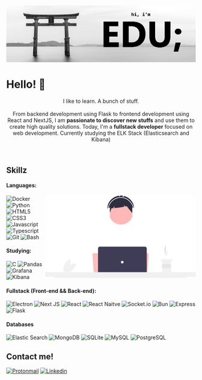 <p style="align-text: center">
  <img width="auto" src="https://github.com/EdRamos12/EdRamos12/blob/master/vai%20duro.png">
</p>

# Hello! 👋 

<p align="center">I like to learn. A bunch of stuff. <br><br> From backend development using Flask to frontend development using React and NextJS, I am <strong>passionate to discover new stuffs</strong> and use them to create high quality solutions. Today, I'm a <strong>fullstack developer</strong> focused on web development. Currently studying the ELK Stack (Elasticsearch and Kibana)</p>&nbsp;

## Skillz
#### Languages:

<img min-width="400px" max-width="400px" width="400px" align="right" src="https://github.com/EdRamos12/EdRamos12/blob/master/undraw_coding_re_iv62-_1_.png">

![Docker](https://img.shields.io/badge/Docker-FFF?style=for-the-badge&logo=docker&logoColor=black)
![Python](https://img.shields.io/badge/Python-FFF?style=for-the-badge&logo=python&logoColor=black)
![HTML5](https://img.shields.io/badge/HTML5-FFF?style=for-the-badge&logo=html5&logoColor=black)
![CSS3](https://img.shields.io/badge/CSS3-FFF?style=for-the-badge&logo=css3&logoColor=black)
![Javascript](https://img.shields.io/badge/JavaScript-FFF?style=for-the-badge&logo=javascript&logoColor=black)
![Typescript](https://img.shields.io/badge/TypeScript-FFF?style=for-the-badge&logo=typescript&logoColor=black)
![Git](https://img.shields.io/badge/GIT-FFF?style=for-the-badge&logo=git&logoColor=black)
![Bash](https://img.shields.io/badge/GNU%20Bash-FFF?style=for-the-badge&logo=GNU%20Bash&logoColor=black)

#### Studying:
![C](https://img.shields.io/badge/C-FFF?style=for-the-badge&logo=c&logoColor=black)
![Pandas](https://img.shields.io/badge/Pandas-FFF?style=for-the-badge&logo=pandas&logoColor=black)
![Grafana](https://img.shields.io/badge/Grafana-FFF?style=for-the-badge&logo=grafana&logoColor=black)
![Kibana](https://img.shields.io/badge/Kibana-FFF?style=for-the-badge&logo=Kibana&logoColor=black)

#### Fullstack (Front-end && Back-end):
![Electron](https://img.shields.io/badge/Electron-FFF?style=for-the-badge&logo=electron&logoColor=black)
![Next JS](https://img.shields.io/badge/next%20js-FFF?style=for-the-badge&logo=nextdotjs&logoColor=black)
![React](https://img.shields.io/badge/React-FFF?style=for-the-badge&logo=react&logoColor=black)
![React Naitve](https://img.shields.io/badge/React_Native-FFF?style=for-the-badge&logo=react&logoColor=black)
![Socket.io](https://img.shields.io/badge/Socket.io-FFF?&style=for-the-badge&logo=Socket.io&logoColor=black)
![Bun](https://img.shields.io/badge/bun-FFF?style=for-the-badge&logo=bun&logoColor=black)
![Express](https://img.shields.io/badge/Express%20js-FFF?style=for-the-badge&logo=express&logoColor=black)
![Flask](https://img.shields.io/badge/Flask-FFF?style=for-the-badge&logo=flask&logoColor=black)

#### Databases
![Elastic Search](https://img.shields.io/badge/Elastic_Search-FFF?style=for-the-badge&logo=elasticsearch&logoColor=black)
![MongoDB](https://img.shields.io/badge/MongoDB-FFF?style=for-the-badge&logo=mongodb&logoColor=black)
![SQLite](https://img.shields.io/badge/Sqlite-FFF?style=for-the-badge&logo=sqlite&logoColor=black)
![MySQL](https://img.shields.io/badge/MySQL-FFF?style=for-the-badge&logo=mysql&logoColor=black)
![PostgreSQL](https://img.shields.io/badge/PostgreSQL-FFF?style=for-the-badge&logo=postgresql&logoColor=black)

## Contact me!
[![Protonmail](https://img.shields.io/badge/ProtonMail-FFF?style=for-the-badge&logo=protonmail&logoColor=black)](mailto:eduardo_ramos12@protonmail.ch)
[![Linkedin](https://img.shields.io/badge/LinkedIn-FFF?style=for-the-badge&logo=linkedin&logoColor=black)](https://www.linkedin.com/in/eduardo--ramos/)
